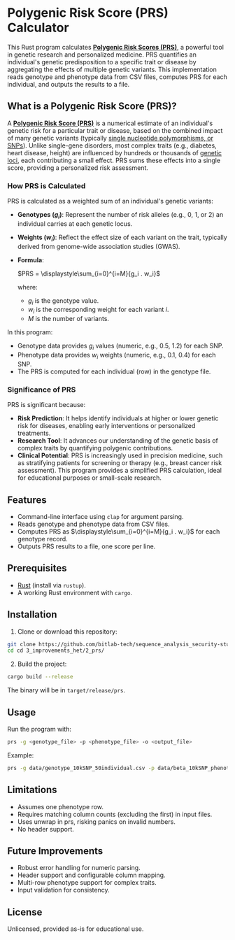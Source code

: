 # Polygenic Risk Score (PRS) Calculator

This Rust program calculates **[Polygenic Risk Scores (PRS)](https://en.wikipedia.org/wiki/Polygenic_score)**, a powerful tool in genetic research and personalized medicine. PRS quantifies an individual's genetic predisposition to a specific trait or disease by aggregating the effects of multiple genetic variants. This implementation reads genotype and phenotype data from CSV files, computes PRS for each individual, and outputs the results to a file.

## What is a Polygenic Risk Score (PRS)?
A **[Polygenic Risk Score (PRS)](https://en.wikipedia.org/wiki/Locus_(genetics))** is a numerical estimate of an individual's genetic risk for a particular trait or disease, based on the combined impact of many genetic variants (typically [single nucleotide polymorphisms, or SNPs](https://en.wikipedia.org/wiki/Single-nucleotide_polymorphism)). Unlike single-gene disorders, most complex traits (e.g., diabetes, heart disease, height) are influenced by hundreds or thousands of [genetic loci](https://en.wikipedia.org/wiki/Locus_(genetics)), each contributing a small effect. PRS sums these effects into a single score, providing a personalized risk assessment.

### How PRS is Calculated
PRS is calculated as a weighted sum of an individual's genetic variants:
- **Genotypes $(g_i)$**: Represent the number of risk alleles (e.g., 0, 1, or 2) an individual carries at each genetic locus.
- **Weights $(w_i)$**: Reflect the effect size of each variant on the trait, typically derived from genome-wide association studies (GWAS).
- **Formula**:  

  $PRS = \displaystyle\sum_{i=0}^{i=M}{g_i . w_i}$

  where:
  - $g_i$ is the genotype value.
  - $w_i$ is the corresponding weight for each variant $i$.
  - $M$ is the number of variants.

In this program:
- Genotype data provides $g_i$ values (numeric, e.g., 0.5, 1.2) for each SNP.
- Phenotype data provides $w_i$ weights (numeric, e.g., 0.1, 0.4) for each SNP.
- The PRS is computed for each individual (row) in the genotype file.

### Significance of PRS
PRS is significant because:
- **Risk Prediction**: It helps identify individuals at higher or lower genetic risk for diseases, enabling early interventions or personalized treatments.
- **Research Tool**: It advances our understanding of the genetic basis of complex traits by quantifying polygenic contributions.
- **Clinical Potential**: PRS is increasingly used in precision medicine, such as stratifying patients for screening or therapy (e.g., breast cancer risk assessment).
This program provides a simplified PRS calculation, ideal for educational purposes or small-scale research.

## Features
- Command-line interface using `clap` for argument parsing.
- Reads genotype and phenotype data from CSV files.
- Computes PRS as $\displaystyle\sum_{i=0}^{i=M}{g_i . w_i}$ for each genotype record.
- Outputs PRS results to a file, one score per line.

## Prerequisites
- [Rust](https://www.rust-lang.org/tools/install) (install via `rustup`).
- A working Rust environment with `cargo`.

## Installation
1. Clone or download this repository:
```bash
git clone https://github.com/bitlab-tech/sequence_analysis_security-study.git
cd cd 3_improvements_het/2_prs/
```

2. Build the project:
```bash
cargo build --release
```

The binary will be in `target/release/prs`.

## Usage
Run the program with:

```bash
prs -g <genotype_file> -p <phenotype_file> -o <output_file>
```

Example:

```bash
prs -g data/genotype_10kSNP_50individual.csv -p data/beta_10kSNP_phenotype0.csv -o prs_10kSNP_50individual.csv
```

## Limitations
- Assumes one phenotype row.
- Requires matching column counts (excluding the first) in input files.
- Uses unwrap in prs, risking panics on invalid numbers.
- No header support.

## Future Improvements
- Robust error handling for numeric parsing.
- Header support and configurable column mapping.
- Multi-row phenotype support for complex traits.
- Input validation for consistency.

## License
Unlicensed, provided as-is for educational use.
